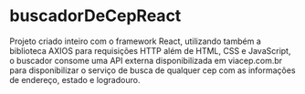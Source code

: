 # buscadorDeCepReact
Projeto criado inteiro com o framework React, utilizando também a biblioteca AXIOS para requisições HTTP além de HTML, CSS e JavaScript, o buscador consome uma API externa disponibilizada em viacep.com.br para disponibilizar o serviço de busca de qualquer cep com as informações de endereço, estado e logradouro.
